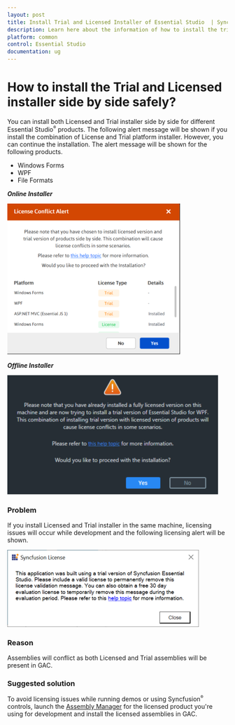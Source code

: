 ```yaml
---
layout: post
title: Install Trial and Licensed Installer of Essential Studio  | Syncfusion
description: Learn here about the information of how to install the trial and licensed installer side by side safely.
platform: common
control: Essential Studio
documentation: ug
---
```



# How to install the Trial and Licensed installer side by side safely?

You can install both Licensed and Trial installer side by side for different Essential Studio<sup style="font-size:70%">&reg;</sup>  products. The following alert message will be shown if you install the combination of License and Trial platform installer. However, you can continue the installation. The alert message will be shown for the following products.

* Windows Forms
* WPF
* File Formats  

<em>**Online Installer**</em>

![License Conflict Alert](Errors/Side-by-side_img2.png)

<em>**Offline Installer**</em>

![Alert Message](Errors/Side-by-side_img1.png)


### Problem

If you install Licensed and Trial installer in the same machine, licensing issues will occur while development and the following licensing alert will be shown.

![Syncfusion License](Errors/Side-by-side_img3.png)

### Reason

Assemblies will conflict as both Licensed and Trial assemblies will be present in GAC.

### Suggested solution

To avoid licensing issues while running demos or using Syncfusion<sup style="font-size:70%">&reg;</sup>  controls, launch the [Assembly Manager](https://help.syncfusion.com/common/essential-studio/utilities#assembly-manager) for the licensed product you're using for development and install the licensed assemblies in GAC.

